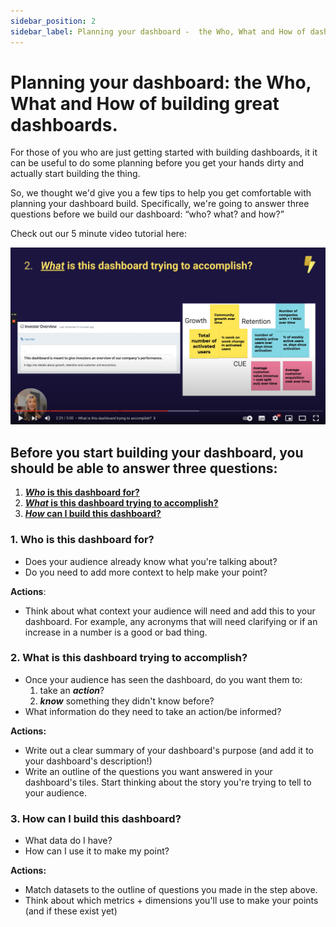 ```yaml
---
sidebar_position: 2
sidebar_label: Planning your dashboard -  the Who, What and How of dashboard building.
---
```


# Planning your dashboard: the Who, What and How of building great dashboards.

For those of you who are just getting started with building dashboards, it it can be useful to do some planning before you get your hands dirty and actually start building the thing.

So, we thought we'd give you a few tips to help you get comfortable with planning your dashboard build. Specifically, we're going to answer three questions before we build our dashboard: “who? what? and how?”

Check out our 5 minute video tutorial here:

[![tutorial planning your dashboard](./assets/tutorial_planning_your_dashboard.png)](https://www.youtube.com/watch?v=g2-dkJkZjiI)

## Before you start building your dashboard, you should be able to answer three questions:

1. [**_Who_ is this dashboard for?**](#who-is-this-dashboard-for)
2. [**_What_ is this dashboard trying to accomplish?**](#what-is-this-dashboard-trying-to-accomplish)
3. [**_How_ can I build this dashboard?**](#how-can-i-build-this-dashboard)

### 1. Who is this dashboard for?

- Does your audience already know what you're talking about?
- Do you need to add more context to help make your point?

**Actions**:

- Think about what context your audience will need and add this to your dashboard. For example, any acronyms that will need clarifying or if an increase in a number is a good or bad thing.

### 2. What is this dashboard trying to accomplish?

- Once your audience has seen the dashboard, do you want them to:
  1. take an **_action_**?
  2. **_know_** something they didn't know before?
- What information do they need to take an action/be informed?

**Actions:**

- Write out a clear summary of your dashboard's purpose (and add it to your dashboard's description!)
- Write an outline of the questions you want answered in your dashboard's tiles. Start thinking about the story you're trying to tell to your audience.

### 3. How can I build this dashboard?

- What data do I have?
- How can I use it to make my point?

**Actions:**

- Match datasets to the outline of questions you made in the step above.
- Think about which metrics + dimensions you'll use to make your points (and if these exist yet)
